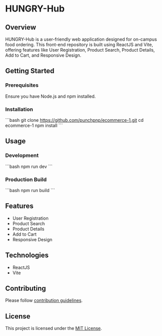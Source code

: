 # HUNGRY-Hub 

## Overview

HUNGRY-Hub is a user-friendly web application designed for on-campus food ordering. This front-end repository is built using ReactJS and Vite, offering features like User Registration, Product Search, Product Details, Add to Cart, and Responsive Design.

## Getting Started

### Prerequisites

Ensure you have Node.js and npm installed.

### Installation

\`\`\`bash
git clone https://github.com/punchpnp/ecommerce-1.git
cd ecommerce-1
npm install
\`\`\`

## Usage

### Development

\`\`\`bash
npm run dev
\`\`\`

### Production Build

\`\`\`bash
npm run build
\`\`\`

## Features

- User Registration
- Product Search
- Product Details
- Add to Cart
- Responsive Design

## Technologies

- ReactJS
- Vite

## Contributing

Please follow [contribution guidelines](CONTRIBUTING.md).

## License

This project is licensed under the [MIT License](LICENSE).
